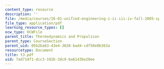 ```yaml
---
content_type: resource
description: ''
file: /media/courses/16-01-unified-engineering-i-ii-iii-iv-fall-2005-spring-2006/7ad714f1dcc3192b3dc9ba6143be20ee_t3.pdf
file_type: application/pdf
learning_resource_types: []
ocw_type: OCWFile
parent_title: Thermodynamics and Propulsion
parent_type: CourseSection
parent_uid: 05b2ba63-43e4-3028-bad4-cdf50e0b363a
resourcetype: Document
title: t3.pdf
uid: 7ad714f1-dcc3-192b-3dc9-ba6143be20ee
---
```

